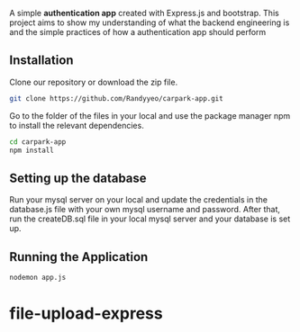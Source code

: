 A simple **authentication app** created with Express.js and bootstrap. This project aims to show my understanding of what the backend engineering is and the simple practices
of how a authentication app should perform


## Installation

Clone our repository or download the zip file.

```bash
git clone https://github.com/Randyyeo/carpark-app.git
```

Go to the folder of the files in your local and use the package manager npm to install the relevant dependencies.

```bash
cd carpark-app
npm install 
```

## Setting up the database

Run your mysql server on your local and update the credentials in the database.js file with your own mysql username and password.
After that, run the createDB.sql file in your local mysql server and your database is set up.


## Running the Application 

```bash
nodemon app.js
```

# file-upload-express
